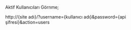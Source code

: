 Aktif Kullanıcıları Görnme;

http://{site adı}/?username={kullanıcı adı}&password={api şifresi}&action=users
